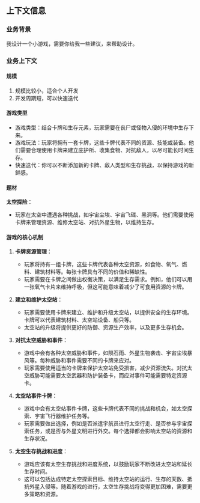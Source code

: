 ## 上下文信息
### 业务背景
  我设计一个小游戏，需要你给我一些建议，来帮助设计。
### 业务上下文
#### 规模
1. 规模比较小，适合个人开发
2. 开发周期短，可以快速迭代
#### 游戏类型
- 游戏类型：结合卡牌和生存元素，玩家需要在丧尸或怪物入侵的环境中生存下来。
- 游戏玩法：玩家将拥有一套卡牌，这些卡牌代表不同的资源、技能或装备。他们需要合理使用卡牌来建立庇护所、收集食物、对抗敌人，以尽可能长时间生存。
- 快速迭代：你可以不断添加新的卡牌、敌人类型和生存挑战，以保持游戏的新鲜感。
#### 题材
**太空探险**：
   - 玩家在太空中遭遇各种挑战，如宇宙尘埃、宇宙飞碟、黑洞等。他们需要使用卡牌来管理资源、维修太空站、对抗外星生物，以维持生存。

#### 游戏的核心机制

1. **卡牌资源管理**：
   - 玩家将持有一组卡牌，这些卡牌代表各种太空资源，如食物、氧气、燃料、建筑材料等。每张卡牌具有不同的价值和稀缺性。
   - 玩家需要在卡牌之间做出权衡决策，以满足生存需求。例如，他们可以用一张氧气卡片来维持呼吸，但这可能意味着减少了可食用资源的卡牌。

2. **建立和维护太空站**：
   - 玩家需要使用卡牌来建立、维护和升级太空站，以提供安全的生存环境。卡牌可以代表建筑材料、太空站设备、船只等。
   - 太空站的升级将提供更好的防御、资源生产效率，以及更多生存机会。

3. **对抗太空威胁和事件**：
   - 游戏中会有各种太空威胁和事件，如陨石雨、外星生物袭击、宇宙尘埃暴风等。每种威胁和事件需要不同的卡牌来应对。
   - 玩家需要使用适当的卡牌来保护太空站免受损害，减少资源流失。对抗太空威胁可能需要太空武器和防护装备卡，而应对事件可能需要特定资源卡。

4. **太空站事件卡牌**：
   - 游戏中会有太空站事件卡牌，这些卡牌代表不同的挑战和机会，如太空探索、宇宙飞行器维护任务等。
   - 玩家需要做出选择，例如是否派遣宇航员进行太空行走、是否参与宇宙探索任务，或是否与外星文明进行外交。每个选择都会影响太空站的资源和生存状况。

5. **太空生存挑战和进度**：
   - 游戏应该有太空生存挑战和进度系统，以鼓励玩家不断改进太空站和延长生存时间。
   - 这可以包括达成特定太空探索目标、维持太空站的运行、生存的天数、抵抗外星入侵等。随着游戏的进行，太空生存挑战将变得更加困难，需要更多策略和资源。